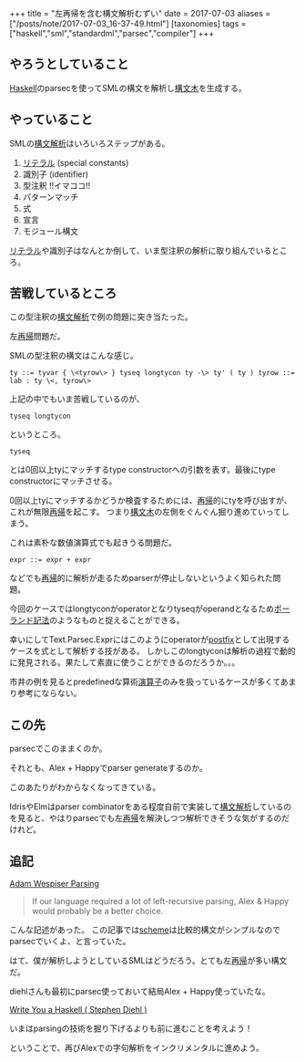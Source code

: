 +++
title = "左再帰を含む構文解析むずい"
date = 2017-07-03
aliases = ["/posts/note/2017-07-03_16-37-49.html"]
[taxonomies]
tags = ["haskell","sml","standardml","parsec","compiler"]
+++

## やろうとしていること

[Haskell](http://d.hatena.ne.jp/keyword/Haskell)のparsecを使ってSMLの構文を解析し[構文木](http://d.hatena.ne.jp/keyword/%B9%BD%CA%B8%CC%DA)を生成する。

## やっていること

SMLの[構文解析](http://d.hatena.ne.jp/keyword/%B9%BD%CA%B8%B2%F2%C0%CF)はいろいろステップがある。

1. [リテラル](http://d.hatena.ne.jp/keyword/%A5%EA%A5%C6%A5%E9%A5%EB) (special constants)
2. 識別子 (identifier)
3. 型注釈 !!イマココ!!
4. パターンマッチ
5. 式
6. 宣言
7. モジュール構文

[リテラル](http://d.hatena.ne.jp/keyword/%A5%EA%A5%C6%A5%E9%A5%EB)や識別子はなんとか倒して、いま型注釈の解析に取り組んでいるところ。

## 苦戦しているところ

この型注釈の[構文解析](http://d.hatena.ne.jp/keyword/%B9%BD%CA%B8%B2%F2%C0%CF)で例の問題に突き当たった。

左[再帰](http://d.hatena.ne.jp/keyword/%BA%C6%B5%A2)問題だ。

SMLの型注釈の構文はこんな感じ。

    ty ::= tyvar { \<tyrow\> } tyseq longtycon ty -\> ty' ( ty ) tyrow ::= lab : ty \<, tyrow\>

上記の中でもいま苦戦しているのが、

    tyseq longtycon

というところ。

    tyseq

とは0回以上tyにマッチするtype constructorへの引数を表す。最後にtype constructorにマッチさせる。

0回以上tyにマッチするかどうか検査するためには、[再帰](http://d.hatena.ne.jp/keyword/%BA%C6%B5%A2)的にtyを呼び出すが、これが無限[再帰](http://d.hatena.ne.jp/keyword/%BA%C6%B5%A2)を起こす。 つまり[構文木](http://d.hatena.ne.jp/keyword/%B9%BD%CA%B8%CC%DA)の左側をぐんぐん掘り進めていってしまう。

これは素朴な数値演算式でも起きうる問題だ。

    expr ::= expr + expr

などでも[再帰](http://d.hatena.ne.jp/keyword/%BA%C6%B5%A2)的に解析が走るためparserが停止しないというよく知られた問題。

今回のケースではlongtyconがoperatorとなりtyseqがoperandとなるため[ポーランド記法](http://d.hatena.ne.jp/keyword/%A5%DD%A1%BC%A5%E9%A5%F3%A5%C9%B5%AD%CB%A1)のようなものと捉えることができる。

幸いにしてText.Parsec.Exprにはこのようにoperatorが[postfix](http://d.hatena.ne.jp/keyword/postfix)として出現するケースを式として解析する技がある。 しかしこのlongtyconは解析の過程で動的に発見される。果たして素直に使うことができるのだろうか。。。

市井の例を見るとpredefinedな算術[演算子](http://d.hatena.ne.jp/keyword/%B1%E9%BB%BB%BB%D2)のみを扱っているケースが多くてあまり参考にならない。

## この先

parsecでこのままくのか。

それとも、Alex + Happyでparser generateするのか。

このあたりがわからなくなってきている。

IdrisやElmはparser combinatorをある程度自前で実装して[構文解析](http://d.hatena.ne.jp/keyword/%B9%BD%CA%B8%B2%F2%C0%CF)しているのを見ると、やはりparsecでも左[再帰](http://d.hatena.ne.jp/keyword/%BA%C6%B5%A2)を解決しつつ解析できそうな気がするのだけれど。

## 追記

[Adam Wespiser Parsing](https://wespiser.com/writings/wyas/02_parsing.html)

> If our language required a lot of left-recursive parsing, Alex & Happy would probably be a better choice.

こんな記述があった。 この記事では[scheme](http://d.hatena.ne.jp/keyword/scheme)は比較的構文がシンプルなのでparsecでいくよ、と言っていた。

はて、僕が解析しようとしているSMLはどうだろう。とても左[再帰](http://d.hatena.ne.jp/keyword/%BA%C6%B5%A2)が多い構文だ。

diehlさんも最初にparsec使っておいて結局Alex + Happy使っていたな。

[Write You a Haskell ( Stephen Diehl )](http://dev.stephendiehl.com/fun/008_extended_parser.html)

いまはparsingの技術を掘り下げるよりも前に進むことを考えよう！

ということで、再びAlexでの字句解析をインクリメンタルに進めよう。

